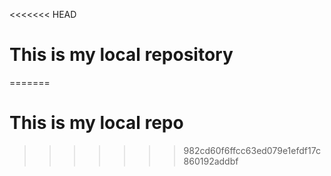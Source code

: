 <<<<<<< HEAD
# This is my local repository 
=======
# This is my local repo
>>>>>>> 982cd60f6ffcc63ed079e1efdf17c860192addbf
